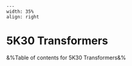 
```{figure} /figures/busy.png
---
width: 35%
align: right
```
# 5K30 Transformers

&%Table of contents for 5K30 Transformers&%